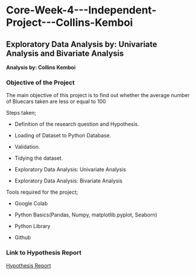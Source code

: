 # Core-Week-4---Independent-Project---Collins-Kemboi

## Exploratory Data Analysis by: Univariate Analysis and Bivariate Analysis

**Analysis by: Collins Kemboi**

### Objective of the Project
The main objective of this project is to find out whether the average number of Bluecars taken are less or equal to 100 

Steps taken;

* Definition of the research question and Hypothesis.

* Loading of Dataset to Python Database.

* Validation.

* Tidying the dataset.

* Exploratory Data Analysis: Univariate Analysis

* Exploratory Data Analysis: Bivariate Analysis


Tools required for the project;

* Google Colab

* Python Basics(Pandas, Numpy, matplotlib.pyplot, Seaborn)

* Python Library

* Github

### Link to Hypothesis Report

[Hypothesis Report](https://drive.google.com/drive/folders/16ddM3B_rIqTg1tPi3zbI4eIqx1EkDmaG?usp=sharing)



